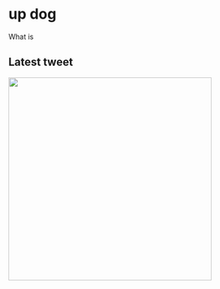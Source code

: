# up dog

What is

## Latest tweet
[<img src="https://hcti.io/v1/image/64bea047-49f2-44a1-bf8b-1b9c66d3509d" width="400">](https://twitter.com/mscccc/status/1271833482520494081)
